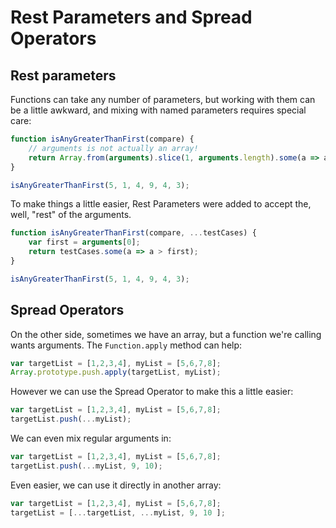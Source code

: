 # Rest Parameters and Spread Operators

## Rest parameters

Functions can take any number of parameters, but working with them can be a little awkward,
and mixing with named parameters requires special care:

```javascript
function isAnyGreaterThanFirst(compare) {
    // arguments is not actually an array!
    return Array.from(arguments).slice(1, arguments.length).some(a => a > compare);
}

isAnyGreaterThanFirst(5, 1, 4, 9, 4, 3);
```

To make things a little easier, Rest Parameters were added to accept the, well, "rest" of the arguments.

```javascript
function isAnyGreaterThanFirst(compare, ...testCases) {
    var first = arguments[0];
    return testCases.some(a => a > first);
}

isAnyGreaterThanFirst(5, 1, 4, 9, 4, 3);
```

## Spread Operators

On the other side, sometimes we have an array, but a function we're calling wants arguments.
The `Function.apply` method can help:

```javascript
var targetList = [1,2,3,4], myList = [5,6,7,8];
Array.prototype.push.apply(targetList, myList);
```

However we can use the Spread Operator to make this a little easier:

```javascript
var targetList = [1,2,3,4], myList = [5,6,7,8];
targetList.push(...myList);
```

We can even mix regular arguments in:

```javascript
var targetList = [1,2,3,4], myList = [5,6,7,8];
targetList.push(...myList, 9, 10);
```

Even easier, we can use it directly in another array:

```javascript
var targetList = [1,2,3,4], myList = [5,6,7,8];
targetList = [...targetList, ...myList, 9, 10 ];
```
